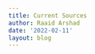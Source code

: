 ```yaml
---
title: Current Sources
author: Raaid Arshad
date: '2022-02-11'
layout: blog
---
```


<script>
	import Sources from '../../components/sources.svelte';
</script>

<Sources />